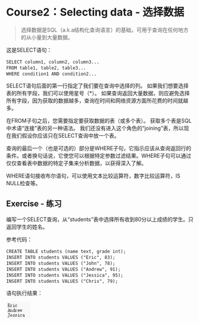 # **Course2：Selecting data - 选择数据**
>选择数据是SQL（a.k.a结构化查询语言）的基础，可用于查询在任何地方的从小量到大量数据。

这是SELECT语句：
```
SELECT column1, column2, column3...
FROM table1, table2, table3...
WHERE condition1 AND condition2...
```

SELECT语句后面的第一行指定了我们要在查询中选择的列。 如果我们想要选择表的所有字段，我们可以使用星号（*）。 如果查询返回大量数据，则应避免选择所有字段，因为获取的数据越多，查询在时间和网络资源方面所花费的时间就越多。

在FROM子句之后，您需要指定要获取数据的表（或多个表）。 获取多个表是SQL中术语“连接”表的另一种语法。 我们还没有进入这个角色的“joining”表，所以现在我们假设你应该只在SELECT查询中放一个表。

查询的最后一个（也是可选的）部分是WHERE子句，它指示应该从查询返回行的条件。或者换句话说，它使您可以根据特定参数过滤结果。WHERE子句可以通过仅仅查看表中数据的特定子集来分析数据，以获得深入了解。

WHERE语句接收布尔语句，可以使用文本比较运算符，数字比较运算符，IS NULL检查等。

## Exercise - 练习
编写一个SELECT查询，从“students”表中选择所有收到80分以上成绩的学生。只返回学生的姓名。

参考代码：
```
CREATE TABLE students (name text, grade int);
INSERT INTO students VALUES ("Eric", 83);
INSERT INTO students VALUES ("John", 78);
INSERT INTO students VALUES ("Andrew", 91);
INSERT INTO students VALUES ("Jessica", 95);
INSERT INTO students VALUES ("Chris", 79);
```

语句执行结果：

![SQL](./photos/Course2/C2-1.PNG)
